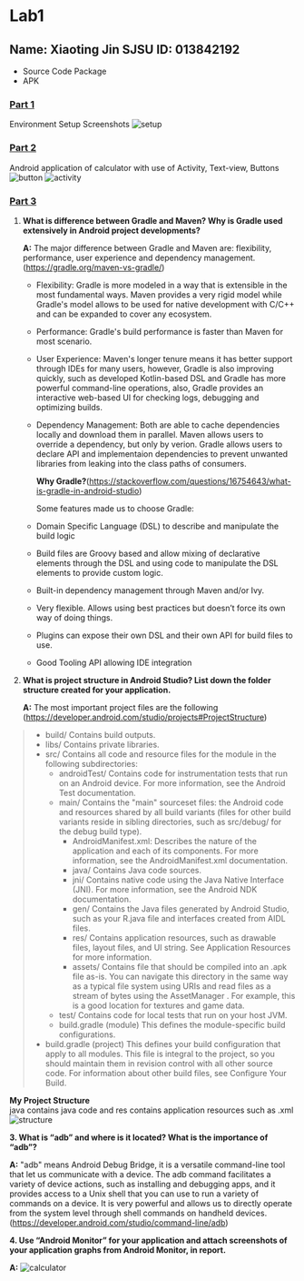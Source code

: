 # Lab1

## Name: Xiaoting Jin	SJSU ID: 013842192

* Source Code Package
* APK

### <u>Part 1</u>

Environment Setup Screenshots
![setup](https://github.com/xiaoting0524/CMPE277/blob/master/Lab1_Calculator/Screenshots/setup.png)

### <u>Part 2</u>

Android application of calculator with use of Activity, Text-view, Buttons
![button](https://github.com/xiaoting0524/CMPE277/blob/master/Lab1_Calculator/Screenshots/button_textview.png)
![activity](https://github.com/xiaoting0524/CMPE277/blob/master/Lab1_Calculator/Screenshots/activity.png)

### <u>Part 3</u>

1. **What is difference between Gradle and Maven? Why is Gradle used extensively in Android project developments?**

   **A:** The major difference between Gradle and Maven are: flexibility, performance, user experience and dependency management. (<https://gradle.org/maven-vs-gradle/>)

   - Flexibility: Gradle is more modeled in a way that is extensible in the most fundamental ways. Maven provides a very rigid model while Gradle's model allows to be used for native development with C/C++ and can be expanded to cover any ecosystem.

   - Performance: Gradle's build performance is faster than Maven for most scenario.

   - User Experience: Maven's longer tenure means it has better support through IDEs for many users, however, Gradle is also improving quickly, such as developed Kotlin-based DSL and Gradle has more powerful command-line operations, also, Gradle provides an interactive web-based UI for checking logs, debugging and optimizing builds.

   - Dependency Management: Both are able to cache dependencies locally and download them in parallel. Maven allows users to override a dependency, but only by verion. Gradle allows users to declare API and implementaion dependencies to prevent unwanted libraries from leaking into the class paths of consumers.

     **Why Gradle?**(<https://stackoverflow.com/questions/16754643/what-is-gradle-in-android-studio>)

     Some features made us to choose Gradle:

   - Domain Specific Language (DSL) to describe and manipulate the build logic
   - Build files are Groovy based and allow mixing of declarative elements through the DSL and using code to manipulate the DSL elements to provide custom logic.
   - Built-in dependency management through Maven and/or Ivy.
   - Very flexible. Allows using best practices but doesn’t force its own way of doing things.
   - Plugins can expose their own DSL and their own API for build files to use.
   - Good Tooling API allowing IDE integration

   

2. **What is project structure in Android Studio? List down the folder structure created for your application.**

   **A:** The most important project files are the following (<https://developer.android.com/studio/projects#ProjectStructure>)
> - build/     Contains build outputs.
> - libs/      Contains private libraries.
> - src/       Contains all code and resource files for the module in the following subdirectories:
>     + androidTest/    Contains code for instrumentation tests that run on an Android device. For more information, see the    Android Test documentation.
>     + main/           Contains the "main" sourceset files: the Android code and resources shared by all build variants (files for other build variants reside in sibling directories, such as src/debug/ for the debug build type).
>         * AndroidManifest.xml: Describes the nature of the application and each of its components. For more information, see the AndroidManifest.xml documentation.
>         * java/   Contains Java code sources.
>         * jni/    Contains native code using the Java Native Interface (JNI). For more information, see the Android NDK documentation.
>         * gen/  Contains the Java files generated by Android Studio, such as your R.java file and interfaces created from AIDL files.  
>         * res/  Contains application resources, such as drawable files, layout files, and UI string. See Application Resources for more information.
>         * assets/   Contains file that should be compiled into an .apk file as-is. You can navigate this directory in the same way as a typical file system using URIs and read files as a stream of bytes using the AssetManager . For example, this is a good location for textures and game data.
>     + test/   Contains code for local tests that run on your host JVM.
>     + build.gradle (module) This defines the module-specific build configurations.
> - build.gradle (project)
This defines your build configuration that apply to all modules. This file is integral to the project, so you should maintain them in revision control with all other source code.
For information about other build files, see Configure Your Build.
  
 **My Project Structure**<br>
 java contains java code and res contains application resources such as .xml <br>
 ![structure](https://github.com/xiaoting0524/CMPE277/blob/master/Lab1_Calculator/Screenshots/project_structure.png)

**3. What is “adb” and where is it located? What is the importance of “adb”?**

   **A:** "adb" means Android Debug Bridge, it is a versatile command-line tool that let us communicate with a device. The adb command facilitates a variety of device actions, such as installing and debugging apps, and it provides access to a Unix shell that you can use to run a variety of commands on a device. It is very powerful and allows us to directly operate from the system level through shell commands on handheld devices. (<https://developer.android.com/studio/command-line/adb>)

**4. Use “Android Monitor” for your application and attach screenshots of your application graphs from Android Monitor, in report.**

   **A:**
   ![calculator](https://github.com/xiaoting0524/CMPE277/blob/master/Lab1_Calculator/Screenshots/calculator.gif)
   

